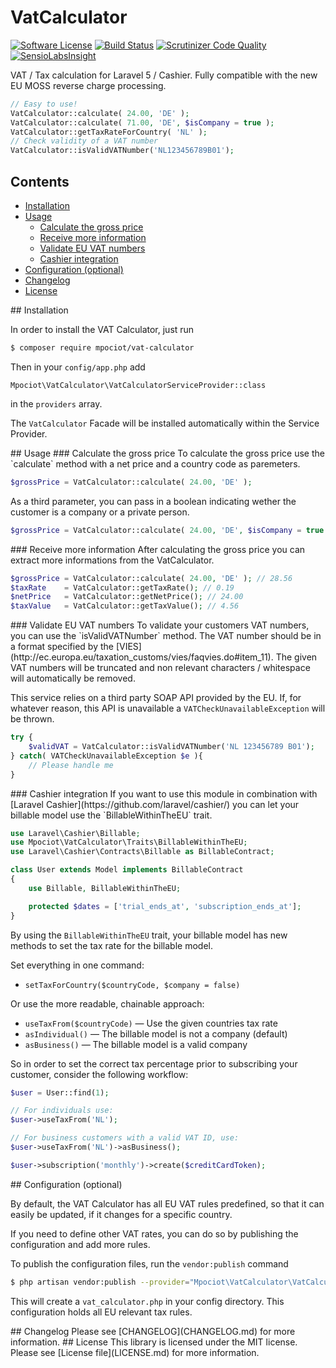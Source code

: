 VatCalculator
================

[![Software License](https://img.shields.io/badge/license-MIT-brightgreen.svg?style=flat-square)](LICENSE.md)
[![Build Status](https://travis-ci.org/mpociot/vat-calculator.svg)](https://travis-ci.org/mpociot/vat-calculator)
[![Scrutinizer Code Quality](https://scrutinizer-ci.com/g/mpociot/vat-calculator/badges/quality-score.png?b=master)](https://scrutinizer-ci.com/g/mpociot/vat-calculator/?branch=master)
[![SensioLabsInsight](https://insight.sensiolabs.com/projects/adecb98a-8484-48cb-be13-803decc475bc/mini.png)](https://insight.sensiolabs.com/projects/adecb98a-8484-48cb-be13-803decc475bc)

VAT / Tax calculation for Laravel 5 / Cashier. Fully compatible with the new EU MOSS reverse charge processing.

```php
// Easy to use!
VatCalculator::calculate( 24.00, 'DE' );
VatCalculator::calculate( 71.00, 'DE', $isCompany = true );
VatCalculator::getTaxRateForCountry( 'NL' );
// Check validity of a VAT number
VatCalculator::isValidVATNumber('NL123456789B01');
```
## Contents

- [Installation](#installation)
- [Usage](#usage)
	- [Calculate the gross price](#calculate-the-gross-price)
	- [Receive more information](#receive-more-information)
	- [Validate EU VAT numbers](#validate-eu-vat-numbers)
	- [Cashier integration](#cashier-integration)
- [Configuration (optional)](#configuration)
- [Changelog](#changelog)
- [License](#license)

<a name="installation" />
## Installation

In order to install the VAT Calculator, just run

```bash
$ composer require mpociot/vat-calculator
```

Then in your `config/app.php` add 

    Mpociot\VatCalculator\VatCalculatorServiceProvider::class
    
in the `providers` array.
    
The `VatCalculator` Facade will be installed automatically within the Service Provider.

<a name="usage" />
## Usage
<a name="calculate-the-gross-price" />
### Calculate the gross price
To calculate the gross price use the `calculate` method with a net price and a country code as paremeters.

```php
$grossPrice = VatCalculator::calculate( 24.00, 'DE' );
```
As a third parameter, you can pass in a boolean indicating wether the customer is a company or a private person.


```php
$grossPrice = VatCalculator::calculate( 24.00, 'DE', $isCompany = true );
```
<a name="receive-more-information" />
### Receive more information
After calculating the gross price you can extract more informations from the VatCalculator.

```php
$grossPrice = VatCalculator::calculate( 24.00, 'DE' ); // 28.56
$taxRate    = VatCalculator::getTaxRate(); // 0.19
$netPrice   = VatCalculator::getNetPrice(); // 24.00
$taxValue   = VatCalculator::getTaxValue(); // 4.56
```

<a name="validate-eu-vat-numbers" />
### Validate EU VAT numbers
To validate your customers VAT numbers, you can use the `isValidVATNumber` method.
The VAT number should be in a format specified by the [VIES](http://ec.europa.eu/taxation_customs/vies/faqvies.do#item_11).
The given VAT numbers will be truncated and non relevant characters / whitespace will automatically be removed.

This service relies on a third party SOAP API provided by the EU. If, for whatever reason, this API is unavailable a `VATCheckUnavailableException` will be thrown.

```php
try {
	$validVAT = VatCalculator::isValidVATNumber('NL 123456789 B01');
} catch( VATCheckUnavailableException $e ){
	// Please handle me
}
```
<a name="cashier-integration" />
### Cashier integration
If you want to use this module in combination with [Laravel Cashier](https://github.com/laravel/cashier/) you can let your billable model use the `BillableWithinTheEU` trait.

```php
use Laravel\Cashier\Billable;
use Mpociot\VatCalculator\Traits\BillableWithinTheEU;
use Laravel\Cashier\Contracts\Billable as BillableContract;

class User extends Model implements BillableContract
{
    use Billable, BillableWithinTheEU;

    protected $dates = ['trial_ends_at', 'subscription_ends_at'];
}
```

By using the `BillableWithinTheEU` trait, your billable model has new methods to set the tax rate for the billable model.

Set everything in one command:

- `setTaxForCountry($countryCode, $company = false)`

Or use the more readable, chainable approach:

- `useTaxFrom($countryCode)` &mdash; Use the given countries tax rate
- `asIndividual()` &mdash; The billable model is not a company (default) 
- `asBusiness()` &mdash; The billable model is a valid company

So in order to set the correct tax percentage prior to subscribing your customer, consider the following workflow:

```php
$user = User::find(1);

// For individuals use:
$user->useTaxFrom('NL');

// For business customers with a valid VAT ID, use:
$user->useTaxFrom('NL')->asBusiness();

$user->subscription('monthly')->create($creditCardToken);
```

<a name="configuration" />
## Configuration (optional)

By default, the VAT Calculator has all EU VAT rules predefined, so that it can easily be updated, if it changes for a specific country.

If you need to define other VAT rates, you can do so by publishing the configuration and add more rules.

To publish the configuration files, run the `vendor:publish` command

```bash
$ php artisan vendor:publish --provider="Mpociot\VatCalculator\VatCalculatorServiceProvider"
```

This will create a `vat_calculator.php` in your config directory.
This configuration holds all EU relevant tax rules.

<a name="changelog" />
## Changelog
Please see [CHANGELOG](CHANGELOG.md) for more information.


<a name="license" />
## License
This library is licensed under the MIT license. Please see [License file](LICENSE.md) for more information.
